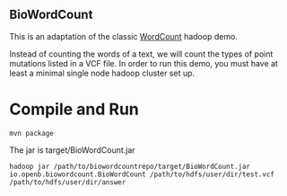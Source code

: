 BioWordCount
------------

This is an adaptation of the classic [WordCount](https://hadoop.apache.org/docs/stable/mapred_tutorial.html) hadoop demo.

Instead of counting the words of a text, we will count the types of point mutations listed in a VCF file. In order to run this demo, you must have at least a minimal single node hadoop cluster set up. 

Compile and Run
===============

    mvn package

The jar is target/BioWordCount.jar


    hadoop jar /path/to/biowordcountrepo/target/BioWordCount.jar io.openb.biowordcount.BioWordCount /path/to/hdfs/user/dir/test.vcf /path/to/hdfs/user/dir/answer


